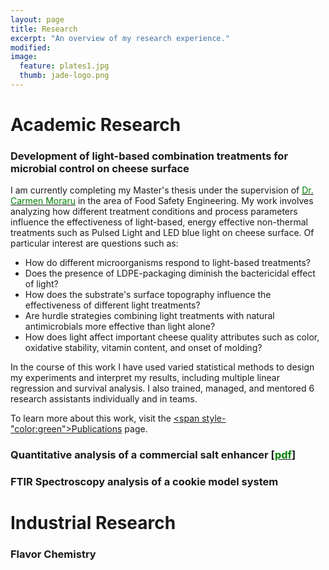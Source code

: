 ```yaml
---
layout: page
title: Research
excerpt: "An overview of my research experience."
modified: 
image: 
  feature: plates1.jpg
  thumb: jade-logo.png
---
```


# Academic Research
 


### Development of light-based combination treatments for microbial control on cheese surface

I am currently completing my Master's thesis under the supervision of [<span style="color:green">Dr. Carmen Moraru</span>](http://blogs.cornell.edu/morarulab/) in the area of Food Safety Engineering. My work involves analyzing how different treatment conditions and process parameters influence the effectiveness of light-based, energy effective non-thermal treatments such as Pulsed Light and LED blue light on cheese surface. Of particular interest are questions such as:
- How do different microorganisms respond to light-based treatments?
- Does the presence of LDPE-packaging diminish the bactericidal effect of light?
- How does the substrate's surface topography influence the effectiveness of different light treatments?
- Are hurdle strategies combining light treatments with natural antimicrobials more effective than light alone?
- How does light affect important cheese quality attributes such as color, oxidative stability, vitamin content, and onset of molding?

In the course of this work I have used varied statistical methods to design my experiments and interpret my results, including multiple linear regression and survival analysis. I also trained, managed, and mentored 6 research assistants individually and in teams.

To learn  more about this work, visit the [<span style-"color:green">Publications</span>](http://jadeproulx.com/publications) page.


### Quantitative analysis of a commercial salt enhancer [[<span style="color:green">pdf</span>](https://dl.dropboxusercontent.com/u/51364198/Research%20Report_Jade%20Proulx.pdf)]

### FTIR Spectroscopy analysis of a cookie model system

# Industrial Research

### Flavor Chemistry
